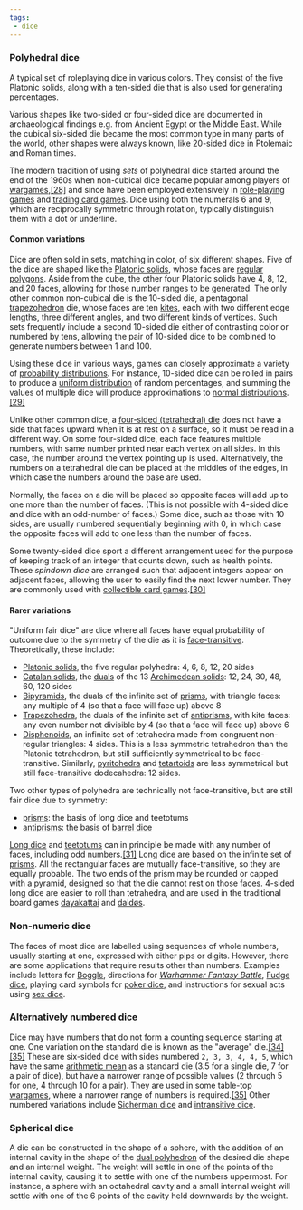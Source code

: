 ```yaml
---
tags:
 - dice
---
```



### Polyhedral dice

A typical set of roleplaying dice in various colors. They consist of the five Platonic solids, along with a ten-sided die that is also used for generating percentages.

Various shapes like two-sided or four-sided dice are documented in archaeological findings e.g. from Ancient Egypt or the Middle East. While the cubical six-sided die became the most common type in many parts of the world, other shapes were always known, like 20-sided dice in Ptolemaic and Roman times.

The modern tradition of using _sets_ of polyhedral dice started around the end of the 1960s when non-cubical dice became popular among players of [wargames](https://en.wikipedia.org/wiki/Wargaming "Wargaming"),[\[28\]](https://en.wikipedia.org/wiki/Dice#cite_note-Peterson2012-28) and since have been employed extensively in [role-playing games](https://en.wikipedia.org/wiki/Role-playing_game "Role-playing game") and [trading card games](https://en.wikipedia.org/wiki/Collectible_card_game "Collectible card game"). Dice using both the numerals 6 and 9, which are reciprocally symmetric through rotation, typically distinguish them with a dot or underline.

#### Common variations

Dice are often sold in sets, matching in color, of six different shapes. Five of the dice are shaped like the [Platonic solids](https://en.wikipedia.org/wiki/Platonic_solid "Platonic solid"), whose faces are [regular polygons](https://en.wikipedia.org/wiki/Regular_polygon "Regular polygon"). Aside from the cube, the other four Platonic solids have 4, 8, 12, and 20 faces, allowing for those number ranges to be generated. The only other common non-cubical die is the 10-sided die, a pentagonal [trapezohedron](https://en.wikipedia.org/wiki/Trapezohedron "Trapezohedron") die, whose faces are ten [kites](https://en.wikipedia.org/wiki/Kite_(geometry) "Kite (geometry)"), each with two different edge lengths, three different angles, and two different kinds of vertices. Such sets frequently include a second 10-sided die either of contrasting color or numbered by tens, allowing the pair of 10-sided dice to be combined to generate numbers between 1 and 100.

Using these dice in various ways, games can closely approximate a variety of [probability distributions](https://en.wikipedia.org/wiki/Probability_distribution "Probability distribution"). For instance, 10-sided dice can be rolled in pairs to produce a [uniform distribution](https://en.wikipedia.org/wiki/Discrete_uniform_distribution "Discrete uniform distribution") of random percentages, and summing the values of multiple dice will produce approximations to [normal distributions](https://en.wikipedia.org/wiki/Normal_distribution "Normal distribution").[\[29\]](https://en.wikipedia.org/wiki/Dice#cite_note-29)

Unlike other common dice, a [four-sided (tetrahedral) die](https://en.wikipedia.org/wiki/Four-sided_die "Four-sided die") does not have a side that faces upward when it is at rest on a surface, so it must be read in a different way. On some four-sided dice, each face features multiple numbers, with same number printed near each vertex on all sides. In this case, the number around the vertex pointing up is used. Alternatively, the numbers on a tetrahedral die can be placed at the middles of the edges, in which case the numbers around the base are used.

Normally, the faces on a die will be placed so opposite faces will add up to one more than the number of faces. (This is not possible with 4-sided dice and dice with an odd-number of faces.) Some dice, such as those with 10 sides, are usually numbered sequentially beginning with 0, in which case the opposite faces will add to one less than the number of faces.

Some twenty-sided dice sport a different arrangement used for the purpose of keeping track of an integer that counts down, such as health points. These _spindown dice_ are arranged such that adjacent integers appear on adjacent faces, allowing the user to easily find the next lower number. They are commonly used with [collectible card games](https://en.wikipedia.org/wiki/Collectible_card_games "Collectible card games").[\[30\]](https://en.wikipedia.org/wiki/Dice#cite_note-30)

#### Rarer variations

"Uniform fair dice" are dice where all faces have equal probability of outcome due to the symmetry of the die as it is [face-transitive](https://en.wikipedia.org/wiki/Isohedral_figure "Isohedral figure"). Theoretically, these include:

-   [Platonic solids](https://en.wikipedia.org/wiki/Platonic_solid "Platonic solid"), the five regular polyhedra: 4, 6, 8, 12, 20 sides
-   [Catalan solids](https://en.wikipedia.org/wiki/Catalan_solid "Catalan solid"), the [duals](https://en.wikipedia.org/wiki/Dual_polyhedron "Dual polyhedron") of the 13 [Archimedean solids](https://en.wikipedia.org/wiki/Archimedean_solid "Archimedean solid"): 12, 24, 30, 48, 60, 120 sides
-   [Bipyramids](https://en.wikipedia.org/wiki/Bipyramid "Bipyramid"), the duals of the infinite set of [prisms](https://en.wikipedia.org/wiki/Prism_(geometry) "Prism (geometry)"), with triangle faces: any multiple of 4 (so that a face will face up) above 8
-   [Trapezohedra](https://en.wikipedia.org/wiki/Trapezohedron "Trapezohedron"), the duals of the infinite set of [antiprisms](https://en.wikipedia.org/wiki/Antiprism "Antiprism"), with kite faces: any even number not divisible by 4 (so that a face will face up) above 6
-   [Disphenoids](https://en.wikipedia.org/wiki/Disphenoid "Disphenoid"), an infinite set of tetrahedra made from congruent non-regular triangles: 4 sides. This is a less symmetric tetrahedron than the Platonic tetrahedron, but still sufficiently symmetrical to be face-transitive. Similarly, [pyritohedra](https://en.wikipedia.org/wiki/Pyritohedron "Pyritohedron") and [tetartoids](https://en.wikipedia.org/wiki/Tetartoid "Tetartoid") are less symmetrical but still face-transitive dodecahedra: 12 sides.

Two other types of polyhedra are technically not face-transitive, but are still fair dice due to symmetry:

-   [prisms](https://en.wikipedia.org/wiki/Prism_(geometry) "Prism (geometry)"): the basis of long dice and teetotums
-   [antiprisms](https://en.wikipedia.org/wiki/Antiprism "Antiprism"): the basis of [barrel dice](https://en.wikipedia.org/wiki/Barrel_dice "Barrel dice")

[Long dice](https://en.wikipedia.org/wiki/Long_dice "Long dice") and [teetotums](https://en.wikipedia.org/wiki/Teetotum "Teetotum") can in principle be made with any number of faces, including odd numbers.[\[31\]](https://en.wikipedia.org/wiki/Dice#cite_note-31) Long dice are based on the infinite set of [prisms](https://en.wikipedia.org/wiki/Prism_(geometry) "Prism (geometry)"). All the rectangular faces are mutually face-transitive, so they are equally probable. The two ends of the prism may be rounded or capped with a pyramid, designed so that the die cannot rest on those faces. 4-sided long dice are easier to roll than tetrahedra, and are used in the traditional board games [dayakattai](https://en.wikipedia.org/wiki/Dayakattai "Dayakattai") and [daldøs](https://en.wikipedia.org/wiki/Dald%C3%B8s "Daldøs").


### Non-numeric dice

The faces of most dice are labelled using sequences of whole numbers, usually starting at one, expressed with either pips or digits. However, there are some applications that require results other than numbers. Examples include letters for [Boggle](https://en.wikipedia.org/wiki/Boggle "Boggle"), directions for _[Warhammer Fantasy Battle](https://en.wikipedia.org/wiki/Warhammer_Fantasy_Battle "Warhammer Fantasy Battle")_, [Fudge dice](https://en.wikipedia.org/wiki/Fudge_(role-playing_game_system)#Fudge_dice "Fudge (role-playing game system)"), playing card symbols for [poker dice](https://en.wikipedia.org/wiki/Poker_dice "Poker dice"), and instructions for sexual acts using [sex dice](https://en.wikipedia.org/wiki/Sex_dice "Sex dice").

### Alternatively numbered dice

Dice may have numbers that do not form a counting sequence starting at one. One variation on the standard die is known as the "average" die.[\[34\]](https://en.wikipedia.org/wiki/Dice#cite_note-em4-34)[\[35\]](https://en.wikipedia.org/wiki/Dice#cite_note-tmp-35) These are six-sided dice with sides numbered `2, 3, 3, 4, 4, 5`, which have the same [arithmetic mean](https://en.wikipedia.org/wiki/Arithmetic_mean "Arithmetic mean") as a standard die (3.5 for a single die, 7 for a pair of dice), but have a narrower range of possible values (2 through 5 for one, 4 through 10 for a pair). They are used in some table-top [wargames](https://en.wikipedia.org/wiki/Wargaming "Wargaming"), where a narrower range of numbers is required.[\[35\]](https://en.wikipedia.org/wiki/Dice#cite_note-tmp-35) Other numbered variations include [Sicherman dice](https://en.wikipedia.org/wiki/Sicherman_dice "Sicherman dice") and [intransitive dice](https://en.wikipedia.org/wiki/Intransitive_dice "Intransitive dice").

### Spherical dice

A die can be constructed in the shape of a sphere, with the addition of an internal cavity in the shape of the [dual polyhedron](https://en.wikipedia.org/wiki/Dual_polyhedron "Dual polyhedron") of the desired die shape and an internal weight. The weight will settle in one of the points of the internal cavity, causing it to settle with one of the numbers uppermost. For instance, a sphere with an octahedral cavity and a small internal weight will settle with one of the 6 points of the cavity held downwards by the weight.
